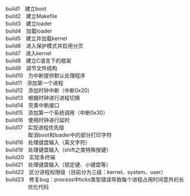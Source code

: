 build1　建立boot  
build2　建立Makefile  
build3　建立loader  
build4　加载loader  
build5　建立并加载kernel  
build6　进入保护模式并启用分页  
build7　进入kernel  
build8　建立C语言下的框架  
build9　调节文件结构  
build10　为中断提供默认处理程序  
build11　添加第一个进程  
build12　添加时钟中断（中断0x20）  
build13　根据时钟进行进程切换  
build14　完善中断接口  
build15　添加第一个系统调用（中断0x30）  
build16　使用时钟进行延时  
build17　实现进程优先级  
　　　　 取消boot和loader中的部分打印字符  
build18　处理键盘输入（英文字符）  
build19　处理键盘输入（shift之类特殊按键）  
build20　实现多终端  
build21　处理键盘输入（锁定键、小键盘等）  
build22　区分进程权限级（目前分为三级：kernel、system、user）  
build23　修复bug：process中ticks类型错误导致每个进程占用时间意外的长  
　　　　 优化代码